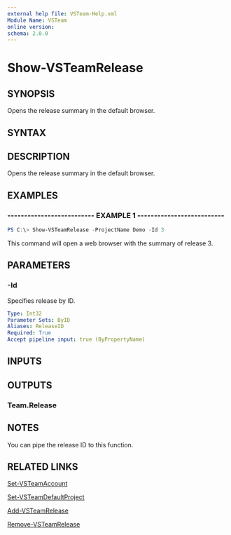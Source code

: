 ```yaml
---
external help file: VSTeam-Help.xml
Module Name: VSTeam
online version:
schema: 2.0.0
---
```


# Show-VSTeamRelease

## SYNOPSIS

Opens the release summary in the default browser.

## SYNTAX

## DESCRIPTION

Opens the release summary in the default browser.

## EXAMPLES

### -------------------------- EXAMPLE 1 --------------------------

```PowerShell
PS C:\> Show-VSTeamRelease -ProjectName Demo -Id 3
```

This command will open a web browser with the summary of release 3.

## PARAMETERS

### -Id

Specifies release by ID.

```yaml
Type: Int32
Parameter Sets: ByID
Aliases: ReleaseID
Required: True
Accept pipeline input: true (ByPropertyName)
```

## INPUTS

## OUTPUTS

### Team.Release

## NOTES

You can pipe the release ID to this function.

## RELATED LINKS

[Set-VSTeamAccount](Set-VSTeamAccount.md)

[Set-VSTeamDefaultProject](Set-VSTeamDefaultProject.md)

[Add-VSTeamRelease](Add-VSTeamRelease.md)

[Remove-VSTeamRelease](Remove-VSTeamRelease.md)

